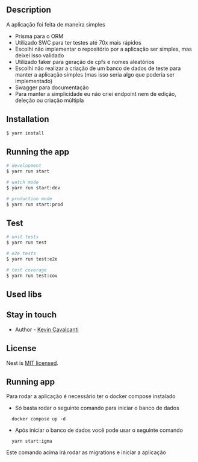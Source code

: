 ## Description

A aplicação foi feita de maneira simples

- Prisma para o ORM
- Utilizado SWC para ter testes até 70x mais rápidos
- Escolhi não implementar o repositório por a aplicação ser simples, mas deixei isso validado
- Utilizado faker para geração de cpfs e nomes aleatórios
- Escolhi não realizar a criação de um banco de dados de teste para manter a aplicação simples (mas isso seria algo que poderia ser implementado)
- Swagger para documentação
- Para manter a simplicidade eu não criei endpoint nem de edição, deleção ou criação múltipla


## Installation

```bash
$ yarn install
```

## Running the app

```bash
# development
$ yarn run start

# watch mode
$ yarn run start:dev

# production mode
$ yarn run start:prod
```

## Test

```bash
# unit tests
$ yarn run test

# e2e tests
$ yarn run test:e2e

# test coverage
$ yarn run test:cov
```

## Used libs

## Stay in touch

- Author - [Kevin Cavalcanti](https://linkedin.com/in/kevin-cavalcanti)

## License

Nest is [MIT licensed](LICENSE).


## Running app

Para rodar a aplicação é necessário ter o docker compose instalado


- Só basta rodar o seguinte comando para iniciar o banco de dados
```shell
  docker compose up -d
```

- Após iniciar o banco de dados você pode usar o seguinte comando
```shell
  yarn start:igma
```
Este comando acima irá rodar as migrations e iniciar a aplicação